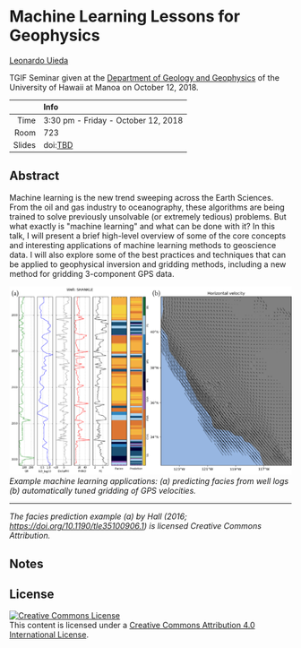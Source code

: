 # Machine Learning Lessons for Geophysics

[Leonardo Uieda](http://leouieda.com/)

TGIF Seminar given at the
[Department of Geology and Geophysics](http://www.soest.hawaii.edu/GG/index.html)
of the University of Hawaii at Manoa
on October 12, 2018.

|    |Info|
|---:|:---|
|Time|3:30 pm - Friday - October 12, 2018|
|Room|723|
|Slides|doi:[TBD](TBD)|

## Abstract

Machine learning is the new trend sweeping across the Earth Sciences. From the oil and
gas industry to oceanography, these algorithms are being trained to solve previously
unsolvable (or extremely tedious) problems. But what exactly is "machine learning" and
what can be done with it? In this talk, I will present a brief high-level overview of
some of the core concepts and interesting applications of machine learning methods to
geoscience data. I will also explore some of the best practices and techniques that can
be applied to geophysical inversion and gridding methods, including a new method for
gridding 3-component GPS data.

![Sample application of ML in geophysics](flyer/flyer-image.png)
*Example machine learning applications: (a) predicting facies from well logs (b)
automatically tuned gridding of GPS velocities.*

----

*The facies prediction example (a) by Hall (2016; https://doi.org/10.1190/tle35100906.1)
is licensed Creative Commons Attribution.*

## Notes


## License

<a rel="license" href="http://creativecommons.org/licenses/by/4.0/"><img
alt="Creative Commons License" style="border-width:0"
src="https://i.creativecommons.org/l/by/4.0/88x31.png" /></a><br>
This content is licensed under a <a rel="license"
href="http://creativecommons.org/licenses/by/4.0/">Creative Commons Attribution
4.0 International License</a>.

